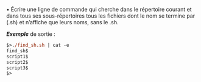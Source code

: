 • Écrire une ligne de commande qui cherche dans le répertoire courant et dans tous
ses sous-répertoires tous les fichiers dont le nom se termine par (.sh) et n’affiche que leurs noms, sans le .sh.

***Exemple*** de sortie :
```ps
$>./find_sh.sh | cat -e
find_sh$
script1$
script2$
script3$
$>
